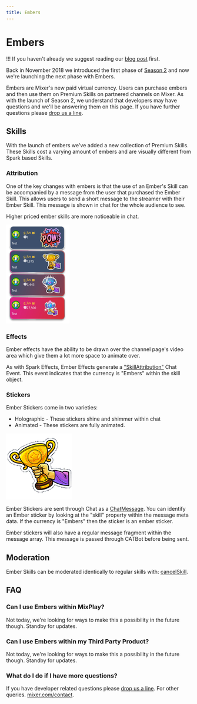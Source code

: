 ```yaml
---
title: Embers
---
```


# Embers

[](https://static.mixer.com/img/design/ui/embers/ember_48_4x.png?classes=centered)

!!! If you haven't already we suggest reading our [blog post](https://blog.mixer.com) first.

Back in November 2018 we introduced the first phase of [Season 2](https://blog.mixer.com/2018/11/01/season-2/) and now we're launching the next phase with Embers.

Embers are Mixer's new paid virtual currency. Users can purchase embers and then use them on Premium Skills on partnered channels on Mixer. As with the launch of Season 2, we understand that developers may have questions and we'll be answering them on this page. If you have further questions please [drop us a line](mailto:mixerdevinfo@microsoft.com).

## Skills

With the launch of embers we've added a new collection of Premium Skills. These Skills cost a varying amount of embers and are visually different from Spark based Skills.

### Attribution

One of the key changes with embers is that the use of an Ember's Skill can be accompanied by a message from the user that purchased the Ember Skill. This allows users to send a short message to the streamer with their Ember Skill. This message is shown in chat for the whole audience to see.

Higher priced ember skills are more noticeable in chat.

![](./attribution.png)


### Effects

Ember effects have the ability to be drawn over the channel page's video area which give them a lot more space to animate over.

As with Spark Effects, Ember Effects generate a ["SkillAttribution"](/reference/chat/events/skillattribution) Chat Event. This event indicates that the currency is "Embers" within the skill object.

### Stickers

Ember Stickers come in two varieties:

- Holographic - These stickers shine and shimmer within chat
- Animated - These stickers are fully animated.

![](./sticker.gif)

Ember Stickers are sent through Chat as a [ChatMessage](/reference/chat/events/chatmessage). You can identify an Ember sticker by looking at the "skill" property within the message meta data. If the currency is "Embers" then the sticker is an ember sticker.

Ember stickers will also have a regular message fragment within the message array. This message is passed through CATBot before being sent.

## Moderation

Ember Skills can be moderated identically to regular skills with:
[cancelSkill](/reference/chat/methods/cancelskill).

## FAQ

### Can I use Embers within MixPlay?

Not today, we're looking for ways to make this a possibility in the future though. Standby for updates.

### Can I use Embers within my Third Party Product?

Not today, we're looking for ways to make this a possibility in the future though. Standby for updates.

### What do I do if I have more questions?

If you have developer related questions please [drop us a line](mailto:mixerdevinfo@microsoft.com). For other queries. [mixer.com/contact](https://mixer.com/contact).





